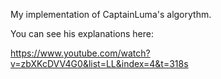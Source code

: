 My implementation of CaptainLuma's algorythm.

You can see his explanations here:

https://www.youtube.com/watch?v=zbXKcDVV4G0&list=LL&index=4&t=318s
